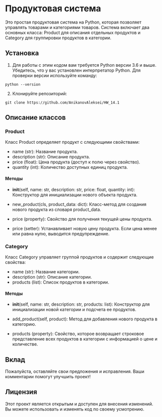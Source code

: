 # Продуктовая система

Это простая продуктовая система на Python, которая позволяет управлять товарами и категориями товаров. Система включает два основных класса: Product для описания отдельных продуктов и Category для группировки продуктов в категории.

## Установка

1. Для работы с этим кодом вам требуется Python версии 3.6 и выше. Убедитесь, что у вас установлен интерпретатор Python. Для проверки версии используйте команду:

```
python --version
```
2. Клонируйте репозиторий:

```
git clone https://github.com/AnikanovAleksei/HW_14.1
```
## Описание классов

### Product

Класс Product определяет продукт с следующими свойствами:

- name (str): Название продукта.
- description (str): Описание продукта.
- price (float): Цена продукта (доступ к полю через свойство).
- quantity (int): Количество доступных единиц продукта.

#### Методы

- __init__(self, name: str, description: str, price: float, quantity: int): Конструктор для инициализации нового объекта продукта.
  
- new_product(cls, product_data: dict): Класс-метод для создания нового продукта из словаря product_data.

- price (property): Свойство для получения текущей цены продукта.

- price (setter): Устанавливает новую цену продукта. Если цена менее или равна нулю, выводится предупреждение.

### Category

Класс Category управляет группой продуктов и содержит следующие свойства:

- name (str): Название категории.
- description (str): Описание категории.
- products (list): Список продуктов в категории.

#### Методы

- __init__(self, name: str, description: str, products: list): Конструктор для инициализации новой категории и подсчета ее продуктов.
  
- add_product(self, product): Метод для добавления нового продукта в категорию.

- products (property): Свойство, которое возвращает строковое представление всех продуктов в категории с информацией о цене и количестве.
## Вклад

Пожалуйста, оставляйте свои предложения и исправления. Ваши комментарии помогут улучшить проект!

## Лицензия

Этот проект является открытым и доступен для внесения изменений. Вы можете использовать и изменять код по своему усмотрению.
